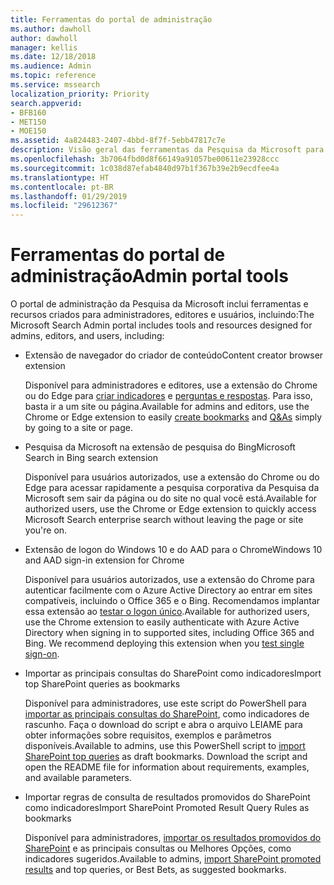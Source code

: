 ```yaml
---
title: Ferramentas do portal de administração
ms.author: dawholl
author: dawholl
manager: kellis
ms.date: 12/18/2018
ms.audience: Admin
ms.topic: reference
ms.service: mssearch
localization_priority: Priority
search.appverid:
- BFB160
- MET150
- MOE150
ms.assetid: 4a824483-2407-4bbd-8f7f-5ebb47817c7e
description: Visão geral das ferramentas da Pesquisa da Microsoft para criar e importar resultados, entrar automaticamente e pesquisar em qualquer lugar
ms.openlocfilehash: 3b7064fbd0d8f66149a91057be00611e23928ccc
ms.sourcegitcommit: 1c038d87efab4840d97b1f367b39e2b9ecdfee4a
ms.translationtype: HT
ms.contentlocale: pt-BR
ms.lasthandoff: 01/29/2019
ms.locfileid: "29612367"
---
```

# <a name="admin-portal-tools"></a><span data-ttu-id="f69e4-103">Ferramentas do portal de administração</span><span class="sxs-lookup"><span data-stu-id="f69e4-103">Admin portal tools</span></span>

<span data-ttu-id="f69e4-104">O portal de administração da Pesquisa da Microsoft inclui ferramentas e recursos criados para administradores, editores e usuários, incluindo:</span><span class="sxs-lookup"><span data-stu-id="f69e4-104">The Microsoft Search Admin portal includes tools and resources designed for admins, editors, and users, including:</span></span>
  
- <span data-ttu-id="f69e4-105">Extensão de navegador do criador de conteúdo</span><span class="sxs-lookup"><span data-stu-id="f69e4-105">Content creator browser extension</span></span>
    
    <span data-ttu-id="f69e4-106">Disponível para administradores e editores, use a extensão do Chrome ou do Edge para [criar indicadores](create-bookmarks.md) e [perguntas e respostas](create-qas.md). Para isso, basta ir a um site ou página.</span><span class="sxs-lookup"><span data-stu-id="f69e4-106">Available for admins and editors, use the Chrome or Edge extension to easily [create bookmarks](create-bookmarks.md) and [Q&As](create-qas.md) simply by going to a site or page.</span></span> 
    
- <span data-ttu-id="f69e4-107">Pesquisa da Microsoft na extensão de pesquisa do Bing</span><span class="sxs-lookup"><span data-stu-id="f69e4-107">Microsoft Search in Bing search extension</span></span>
    
    <span data-ttu-id="f69e4-108">Disponível para usuários autorizados, use a extensão do Chrome ou do Edge para acessar rapidamente a pesquisa corporativa da Pesquisa da Microsoft sem sair da página ou do site no qual você está.</span><span class="sxs-lookup"><span data-stu-id="f69e4-108">Available for authorized users, use the Chrome or Edge extension to quickly access Microsoft Search enterprise search without leaving the page or site you're on.</span></span>
    
- <span data-ttu-id="f69e4-109">Extensão de logon do Windows 10 e do AAD para o Chrome</span><span class="sxs-lookup"><span data-stu-id="f69e4-109">Windows 10 and AAD sign-in extension for Chrome</span></span>
    
    <span data-ttu-id="f69e4-p101">Disponível para usuários autorizados, use a extensão do Chrome para autenticar facilmente com o Azure Active Directory ao entrar em sites compatíveis, incluindo o Office 365 e o Bing. Recomendamos implantar essa extensão ao [testar o logon único](test-single-sign-on.md).</span><span class="sxs-lookup"><span data-stu-id="f69e4-p101">Available for authorized users, use the Chrome extension to easily authenticate with Azure Active Directory when signing in to supported sites, including Office 365 and Bing. We recommend deploying this extension when you [test single sign-on](test-single-sign-on.md).</span></span>
    
- <span data-ttu-id="f69e4-112">Importar as principais consultas do SharePoint como indicadores</span><span class="sxs-lookup"><span data-stu-id="f69e4-112">Import top SharePoint queries as bookmarks</span></span>
    
    <span data-ttu-id="f69e4-p102">Disponível para administradores, use este script do PowerShell para [importar as principais consultas do SharePoint](import-sharepoint-promoted-results-and-top-queries.md), como indicadores de rascunho. Faça o download do script e abra o arquivo LEIAME para obter informações sobre requisitos, exemplos e parâmetros disponíveis.</span><span class="sxs-lookup"><span data-stu-id="f69e4-p102">Available to admins, use this PowerShell script to [import SharePoint top queries](import-sharepoint-promoted-results-and-top-queries.md) as draft bookmarks. Download the script and open the README file for information about requirements, examples, and available parameters.</span></span> 
    
- <span data-ttu-id="f69e4-115">Importar regras de consulta de resultados promovidos do SharePoint como indicadores</span><span class="sxs-lookup"><span data-stu-id="f69e4-115">Import SharePoint Promoted Result Query Rules as bookmarks</span></span>
    
    <span data-ttu-id="f69e4-116">Disponível para administradores, [importar os resultados promovidos do SharePoint](import-sharepoint-promoted-results-and-top-queries.md) e as principais consultas ou Melhores Opções, como indicadores sugeridos.</span><span class="sxs-lookup"><span data-stu-id="f69e4-116">Available to admins, [import SharePoint promoted results](import-sharepoint-promoted-results-and-top-queries.md) and top queries, or Best Bets, as suggested bookmarks.</span></span> 

  

